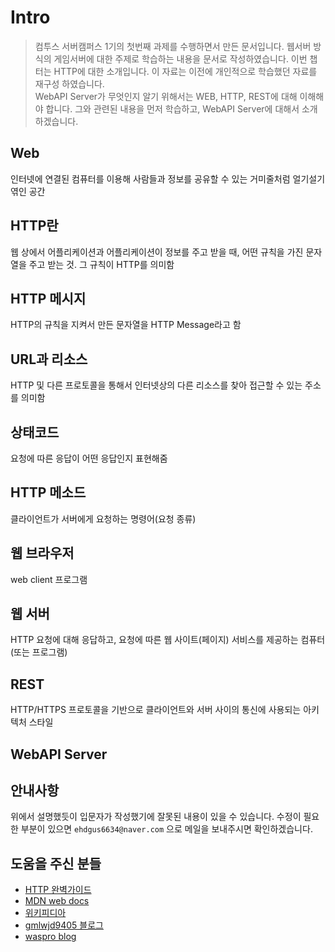 # Intro

> 컴투스 서버캠퍼스 1기의 첫번째 과제를 수행하면서 만든 문서입니다. 웹서버 방식의 게임서버에 대한 주제로 학습하는 내용을 문서로 작성하였습니다. 이번 챕터는 HTTP에 대한 소개입니다. 이 자료는 이전에 개인적으로 학습했던 자료를 재구성 하였습니다.\
> WebAPI Server가 무엇인지 알기 위해서는 WEB, HTTP, REST에 대해 이해해야 합니다. 그와 관련된 내용을 먼저 학습하고, WebAPI Server에 대해서 소개하겠습니다.

## Web

인터넷에 연결된 컴퓨터를 이용해 사람들과 정보를 공유할 수 있는 거미줄처럼 얼기설기 엮인 공간

## HTTP란

웹 상에서 어플리케이션과 어플리케이션이 정보를 주고 받을 때, 어떤 규칙을 가진 문자열을 주고 받는 것. 그 규칙이 HTTP를 의미함

## HTTP 메시지

HTTP의 규칙을 지켜서 만든 문자열을 HTTP Message라고 함

## URL과 리소스

HTTP 및 다른 프로토콜을 통해서 인터넷상의 다른 리소스를 찾아 접근할 수 있는 주소를 의미함

## 상태코드

요청에 따른 응답이 어떤 응답인지 표현해줌

## HTTP 메소드

클라이언트가 서버에게 요청하는 명령어(요청 종류)

## 웹 브라우저

web client 프로그램

## 웹 서버

HTTP 요청에 대해 응답하고, 요청에 따른 웹 사이트(페이지) 서비스를 제공하는 컴퓨터(또는 프로그램)

## REST

HTTP/HTTPS 프로토콜을 기반으로 클라이언트와 서버 사이의 통신에 사용되는 아키텍처 스타일

## WebAPI Server



## 안내사항

위에서 설명했듯이 입문자가 작성했기에 잘못된 내용이 있을 수 있습니다. 수정이 필요한 부분이 있으면 `ehdgus6634@naver.com` 으로 메일을 보내주시면 확인하겠습니다.

## 도움을 주신 분들

* [HTTP 완벽가이드](http://www.yes24.com/Product/Goods/15381085)
* [MDN web docs](https://developer.mozilla.org/en-US/docs/Web/HTTP/Overview)
* [위키피디아](https://ko.wikipedia.org/wiki/HTTP)
* [gmlwjd9405 블로그](https://gmlwjd9405.github.io/2018/09/21/rest-and-restful.html)
* [waspro blog](https://waspro.tistory.com/331)
